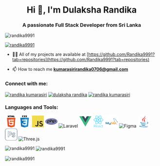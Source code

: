<h1 align="center">Hi 👋, I'm Dulaksha Randika</h1>
<h3 align="center">A passionate Full Stack Developer from Sri Lanka</h3>

<p align="left"> <img src="https://komarev.com/ghpvc/?username=randika9991&label=Profile%20views&color=0e75b6&style=flat" alt="randika9991" /> </p>

<p align="left"> <a href="https://github.com/ryo-ma/github-profile-trophy"><img src="https://github-profile-trophy.vercel.app/?username=randika9991" alt="randika9991" /></a> </p>

- 👨‍💻 All of my projects are available at [https://github.com/Randika9991?tab=repositories](https://github.com/Randika9991?tab=repositories)

- 📫 How to reach me **kumarasirirandika0706@gmail.com**

<h3 align="left">Connect with me:</h3>
<p align="left">
<a href="https://www.linkedin.com/in/dulaksha-randika-kumarasiri-028121269/" target="blank"><img align="center" src="https://raw.githubusercontent.com/rahuldkjain/github-profile-readme-generator/master/src/images/icons/Social/linked-in-alt.svg" alt="randika kumarasiri" height="30" width="40" /></a>
<a href="https://fb.com/dulaksha randika" target="blank"><img align="center" src="https://raw.githubusercontent.com/rahuldkjain/github-profile-readme-generator/master/src/images/icons/Social/facebook.svg" alt="dulaksha randika" height="30" width="40" /></a>
<a href="https://www.hackerrank.com/randika kumarasiri" target="blank"><img align="center" src="https://raw.githubusercontent.com/rahuldkjain/github-profile-readme-generator/master/src/images/icons/Social/hackerrank.svg" alt="randika kumarasiri" height="30" width="40" /></a>
</p>

<h3 align="left">Languages and Tools:</h3>
<p align="left">
  <img src="https://raw.githubusercontent.com/devicons/devicon/master/icons/html5/html5-original-wordmark.svg" alt="HTML5" width="40" height="40"/>
  <img src="https://raw.githubusercontent.com/devicons/devicon/master/icons/css3/css3-original-wordmark.svg" alt="CSS3" width="40" height="40"/>
  <img src="https://raw.githubusercontent.com/devicons/devicon/master/icons/javascript/javascript-original.svg" alt="JavaScript" width="40" height="40"/>
  <img src="https://raw.githubusercontent.com/devicons/devicon/master/icons/php/php-original.svg" alt="PHP" width="40" height="40"/>
  <img src="https://img.icons8.com/?size=100&id=lRjcvhvtR81o&format=png&color=000000" alt="Laravel" width="40" height="40"/>
  <img src="https://raw.githubusercontent.com/devicons/devicon/master/icons/vuejs/vuejs-original.svg" alt="Vue.js" width="40" height="40"/>
  <img src="https://raw.githubusercontent.com/devicons/devicon/master/icons/react/react-original-wordmark.svg" alt="React" width="40" height="40"/>
  <img src="https://raw.githubusercontent.com/devicons/devicon/master/icons/mysql/mysql-original-wordmark.svg" alt="MySQL" width="40" height="40"/>
  <img src="https://www.vectorlogo.zone/logos/figma/figma-icon.svg" alt="Figma" width="40" height="40"/>
  <img src="https://raw.githubusercontent.com/devicons/devicon/master/icons/java/java-original.svg" alt="Java" width="40" height="40"/>
  <img src="https://raw.githubusercontent.com/devicons/devicon/master/icons/photoshop/photoshop-line.svg" alt="Photoshop" width="40" height="40"/>
  <img src="https://raw.githubusercontent.com/mrdoob/three.js/dev/files/icon.svg" alt="Three.js" width="40" height="40"/>
</p>

<p><img align="left" src="https://github-readme-stats.vercel.app/api/top-langs?username=randika9991&show_icons=true&locale=en&layout=compact" alt="randika9991" /></p>

<p>&nbsp;<img align="center" src="https://github-readme-stats.vercel.app/api?username=randika9991&show_icons=true&locale=en" alt="randika9991" /></p>

<p><img align="center" src="https://github-readme-streak-stats.herokuapp.com/?user=randika9991&" alt="randika9991" /></p>
